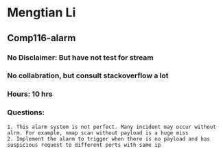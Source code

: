 # Mengtian Li
## Comp116-alarm
### No Disclaimer: But have not test for stream
### No collabration, but consult stackoverflow a lot
### Hours: 10 hrs

### Questions:
	1. This alarm system is not perfect. Many incident may occur without alrm. For example, nmap scan without payload is a huge miss
	2. Implement the alarm to trigger when there is no payload and has suspicious request to different ports with same ip 
